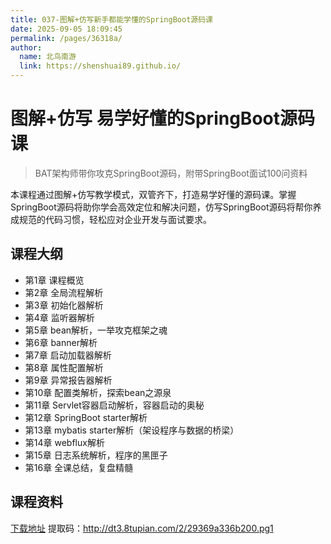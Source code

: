 ```yaml
---
title: 037-图解+仿写新手都能学懂的SpringBoot源码课
date: 2025-09-05 18:09:45
permalink: /pages/36318a/
author: 
  name: 北鸟南游
  link: https://shenshuai89.github.io/
---
```


# 图解+仿写 易学好懂的SpringBoot源码课
> BAT架构师带你攻克SpringBoot源码，附带SpringBoot面试100问资料

本课程通过图解+仿写教学模式，双管齐下，打造易学好懂的源码课。掌握SpringBoot源码将助你学会高效定位和解决问题，仿写SpringBoot源码将帮你养成规范的代码习惯，轻松应对企业开发与面试要求。

## 课程大纲
- 第1章 课程概览 
- 第2章 全局流程解析
- 第3章 初始化器解析
- 第4章 监听器解析
- 第5章 bean解析，一举攻克框架之魂
- 第6章 banner解析
- 第7章 启动加载器解析
- 第8章 属性配置解析
- 第9章 异常报告器解析
- 第10章 配置类解析，探索bean之源泉
- 第11章 Servlet容器启动解析，容器启动的奥秘
- 第12章 SpringBoot starter解析
- 第13章 mybatis starter解析（架设程序与数据的桥梁）
- 第14章 webflux解析
- 第15章 日志系统解析，程序的黑匣子
- 第16章 全课总结，复盘精髓

## 课程资料
[下载地址](https://pan.baidu.com/s/1eQwQPVXGdBFlS8vxyxSAvA) 提取码：http://dt3.8tupian.com/2/29369a336b200.pg1